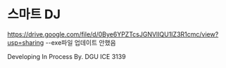
# 스마트 DJ

https://drive.google.com/file/d/0Bye6YPZTcsJGNVlIQU1IZ3R1cmc/view?usp=sharing
--exe파일 업데이트 안했음

Developing In Process By. DGU ICE 3139
